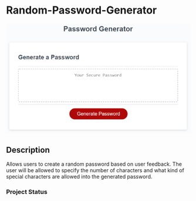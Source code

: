 # Random-Password-Generator

![Portfolio Homepage Screenshot](/Password-Generator.PNG?raw=true "Portfolio")

## Description

Allows users to create a random password based on user feedback. The user will be allowed to specify the number of characters and what kind of special characters are allowed into the generated password.

### Project Status